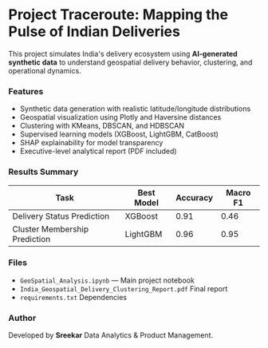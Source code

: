 # Project Traceroute: Mapping the Pulse of Indian Deliveries

This project simulates India's delivery ecosystem using **AI-generated synthetic data** to understand
geospatial delivery behavior, clustering, and operational dynamics.

###  Features
- Synthetic data generation with realistic latitude/longitude distributions  
- Geospatial visualization using Plotly and Haversine distances  
- Clustering with KMeans, DBSCAN, and HDBSCAN  
- Supervised learning models (XGBoost, LightGBM, CatBoost)  
- SHAP explainability for model transparency  
- Executive-level analytical report (PDF included)

###  Results Summary
| Task | Best Model | Accuracy | Macro F1 |
|------|-------------|-----------|----------|
| Delivery Status Prediction | XGBoost | 0.91 | 0.46 |
| Cluster Membership Prediction | LightGBM | 0.96 | 0.95 |

###  Files
- `GeoSpatial_Analysis.ipynb` — Main project notebook  
- `India_Geospatial_Delivery_Clustering_Report.pdf` Final report  
- `requirements.txt`  Dependencies  

###  Author
Developed by **Sreekar**  Data Analytics & Product Management.
